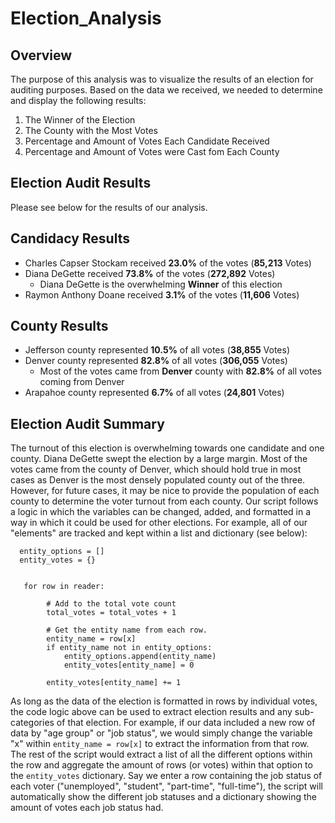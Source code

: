 # Election_Analysis
## Overview
The purpose of this analysis was to visualize the results of an election for auditing purposes. Based on the data we received, we needed to determine and display the following results: 
1. The Winner of the Election 
2. The County with the Most Votes
3. Percentage and Amount of Votes Each Candidate Received
4. Percentage and Amount of Votes were Cast fom Each County

## Election Audit Results 
Please see below for the results of our analysis. 
## Candidacy Results 
* Charles Capser Stockam received **23.0%** of the votes (**85,213** Votes)
* Diana DeGette received **73.8%** of the votes (**272,892** Votes)
  * Diana DeGette is the overwhelming **Winner** of this election 
* Raymon Anthony Doane received **3.1%** of the votes (**11,606** Votes)
## County Results
* Jefferson county represented **10.5%** of all votes (**38,855** Votes)
* Denver county represented **82.8%** of all votes (**306,055** Votes)
  *   Most of the votes came from **Denver** county with **82.8%** of all votes coming from Denver
* Arapahoe county represented **6.7%** of all votes (**24,801** Votes)

## Election Audit Summary
The turnout of this election is overwhelming towards one candidate and one county. Diana DeGette swept the election by a large margin. Most of the votes came from the county of Denver, which should hold true in most cases as Denver is the most densely populated county out of the three. However, for future cases, it may be nice to provide the population of each county to determine the voter turnout from each county. 
Our script follows a logic in which the variables can be changed, added, and formatted in a way in which it could be used for other elections. For example, all of our "elements" are tracked and kept within a list and dictionary (see below):
```
  entity_options = []
  entity_votes = {}
  
  
   for row in reader:

        # Add to the total vote count
        total_votes = total_votes + 1

        # Get the entity name from each row.
        entity_name = row[x]
        if entity_name not in entity_options:
            entity_options.append(entity_name)
            entity_votes[entity_name] = 0

        entity_votes[entity_name] += 1
```
As long as the data of the election is formatted in rows by individual votes, the code logic above can be used to extract election results and any sub-categories of that election. For example, if our data included a new row of data by "age group" or "job status", we would simply change the variable "x" within ```entity_name = row[x]``` to extract the information from that row. The rest of the script would extract a list of all the different options within the row and aggregate the amount of rows (or votes) within that option to the ```entity_votes``` dictionary. Say we enter a row containing the job status of each voter ("unemployed", "student", "part-time", "full-time"), the script will automatically show the different job statuses and a dictionary showing the amount of votes each job status had. 
